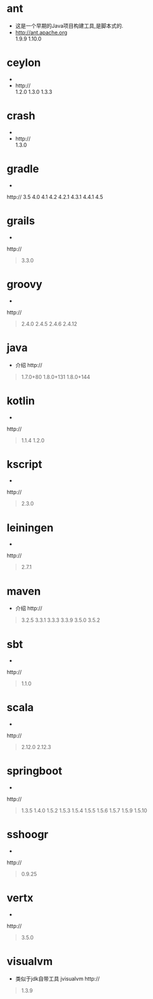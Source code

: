 # ant
+ 这是一个早期的Java项目构建工具,是脚本式的.
+ http://ant.apache.org  
1.9.9 1.10.0

# ceylon
+ 
+ http://  
1.2.0 1.3.0 1.3.3

# crash
+ 
+ http://  
1.3.0

# gradle
+ 
http://
3.5 4.0 4.1 4.2 4.2.1 4.3.1 4.4.1 4.5

# grails
+
http://
> 3.3.0

# groovy
+ 
http://
> 2.4.0 2.4.5 2.4.6 2.4.12

# java
+ 介绍
http://
> 1.7.0+80 1.8.0+131 1.8.0+144

# kotlin
+ 
http://
> 1.1.4 1.2.0

# kscript
+
http://
> 2.3.0

# leiningen
+ 
http://
> 2.7.1

# maven
+ 介绍
http://
> 3.2.5 3.3.1 3.3.3 3.3.9 3.5.0 3.5.2

# sbt
+
http://
> 1.1.0

# scala
+
http://
> 2.12.0 2.12.3

# springboot
+
http://
> 1.3.5 1.4.0 1.5.2 1.5.3 1.5.4 1.5.5 1.5.6 1.5.7 1.5.9 1.5.10

# sshoogr
+
http://
> 0.9.25

# vertx
+
http://
> 3.5.0

# visualvm
+ 类似于jdk自带工具 jvisualvm
http://
> 1.3.9

